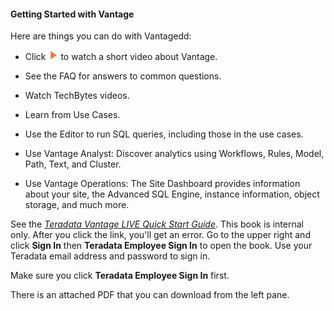 #### Getting Started with Vantage

Here are things you can do with Vantagedd:
* Click ![play.png](play.png) to watch a short video about Vantage.


* See the FAQ for answers to common questions.
* Watch TechBytes videos. 
* Learn from Use Cases.
* Use the Editor to run SQL queries, including those in the use cases. 
* Use Vantage Analyst: Discover analytics using Workflows, Rules, Model, Path, Text, and Cluster.
* Use Vantage Operations: The Site Dashboard provides information about your site, the Advanced SQL Engine, instance information, object storage, and much more.
     

See the _[Teradata Vantage LIVE Quick Start Guide](https://docs.teradata.com/access/sources/dita/map?dita:mapPath=Teradata_Vantage™_LIVE_Quick_Start_Guide_Upload/zvu1578697453001.ditamap&dita:ditaval/xdh1578848858107.ditaval)_. This book is internal only. After you click the link, you'll get an error. Go to the upper right and click **Sign In** then **Teradata Employee Sign In** to open the book. Use your Teradata email address and password to sign in. 

Make sure you click **Teradata Employee Sign In** first.

There is an attached PDF that you can download from the left pane.

